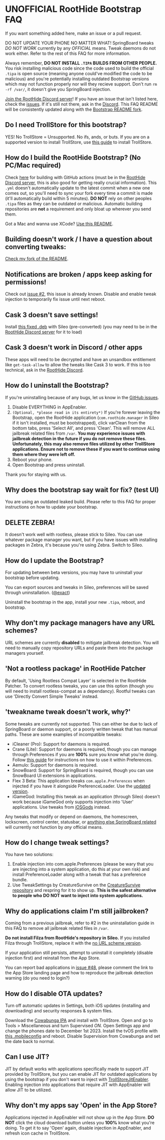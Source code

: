 # **UNOFFICIAL** RootHide Bootstrap FAQ

If you want something added here, make an issue or a pull request.

DO NOT UPDATE YOUR PHONE NO MATTER WHAT!
SpringBoard tweaks *DO NOT WORK* currently by any *OFFICIAL* means. Tweak daemons do not work either. Refer to the rest of this FAQ for more information.

Always remember, **DO NOT INSTALL `.TIPA` BUILDS FROM OTHER PEOPLE.** You risk installing malicious code since the code used to build the official `.tipa` is open source (meaning anyone could've modified the code to be malicious) and you're potentially installing outdated Bootstrap versions which may not function properly nor will they recieve support.
Don't run `rm -rf /var/`, it doesn't give you SpringBoard injection.

[Join the RootHide Discord server](https://discord.com/invite/scqCkumAYp)!
If you have an issue that isn't listed here, check the [issues](https://github.com/RootHide/Bootstrap/issues). If it's still not there, ask in the [Discord](https://discord.com/invite/scqCkumAYp).
This FAQ README will be consistently updated along with the [Bootstrap README fork](https://github.com/dleovl/Bootstrap/blob/main/README.md).

## Do I need TrollStore for this bootstrap?
YES! No TrollStore = Unsupported. No ifs, ands, or buts.
If you are on a supported version to install TrollStore, use [this guide](https://ios.cfw.guide/installing-trollstore/) to install TrollStore.

## How do I build the RootHide Bootstrap? (No PC/Mac required)
Check [here](https://discord.com/channels/1130859165942829106/1130859166488076331/1190488974528106607) for building with GitHub actions (must be in the [RootHide Discord server](https://discord.com/invite/scqCkumAYp), this is also good for getting really crucial information). This `.yml` doesn't automatically update to the latest commit when a new one comes out, so you'll need to sync your fork every time a commit is made (it'll automatically build within 5 minutes). **DO NOT** rely on other peoples `.tipa` files as they can be outdated or malicious. Automatic building repositories are **not** a requirement and only bloat up wherever you send them.

Got a Mac and wanna use XCode? [Use this README](https://github.com/dleovl/Bootstrap/blob/main/README.md).

## Building doesn't work / I have a question about converting tweaks:
[Check my fork of the README](https://github.com/dleovl/Bootstrap/blob/main/README.md).

## Notifications are broken / apps keep asking for permissions!
Check out [issue #2](https://github.com/RootHide/Bootstrap/issues/2), this issue is already known. Disable and enable tweak injection to temporarily fix issue until next reboot.

## Cask 3 doesn't save settings!
Install [this fixed .deb](https://cdn.discordapp.com/attachments/1153426136802529280/1190903773606973470/com.ryannair05.cask3_1.0.2_iphoneos-arm64e.deb) with Sileo (pre-converted) (you may need to be in the [RootHide Discord server](https://discord.com/invite/scqCkumAYp) for it to load)

## Cask 3 doesn't work in Discord / other apps
These apps will need to be decrypted and have an unsandbox entitlement like `get-task-allow` to allow the tweaks like Cask 3 to work. If this is too technical, ask in the [RootHide Discord](https://discord.com/invite/scqCkumAYp).

## How do I uninstall the Bootstrap?
If you're uninstalling because of any bugs, let us know in the [GitHub issues](https://github.com/RootHide/Bootstrap/issues).
1. Disable EVERYTHING in AppEnabler.
2. `(Optional, *please read in its entirety*)` If you're forever leaving the Bootstrap, open the RootHide application (`com.roothide.manager` in Sileo if it isn't installed, must be bootstrapped), click varClean from the bottom tabs, press 'Select All', and press 'Clean'. This will remove ALL jailbreak related files from `/var`. **You may experience issues with jailbreak detection in the future if you do not remove these files. Unfortunately, this may also remove files utilized by other TrollStore applications. Ensure not to remove these if you want to continue using them where they were left off.**
4. Reboot your phone.
5. Open Bootstrap and press uninstall.

Thank you for staying with us.

## Why does the bootstrap say wait for fix? (test UI)
You are using an outdated leaked build. Please refer to this FAQ for proper instructions on how to update your bootstrap.

## DELETE ZEBRA!
It doesn't work well with rootless, please stick to Sileo. You can use whatever package manager you want, but if you have issues with installing packages in Zebra, it's because you're using Zebra. Switch to Sileo.

## How do I update the Bootstrap?
For updating between beta versions, you may have to uninstall your bootstrap before updating.

You can export sources and tweaks in Sileo, preferences will be saved through uninstallation. ([@exact](https://github.com/exact))

Uninstall the bootstrap in the app, install your new `.tipa`, reboot, and bootstrap.

## Why don't my package managers have any URL schemes?
URL schemes are currently **disabled** to mitigate jailbreak detection. You will need to manually copy repository URLs and paste them into the package managers yourself.

## 'Not a rootless package' in RootHide Patcher
By default, 'Using Rootless Compat Layer' is selected in the RootHide Patcher. To convert rootless tweaks, you can use this option (though you will need to install rootless-compat as a dependancy). Rootful tweaks can use 'Directly Convert Simple Tweaks' instead.

## '**tweakname** tweak doesn't work, why?'
Some tweaks are currently not supported. This can either be due to lack of SpringBoard or daemon support, or a poorly written tweak that has manual paths.
These are some examples of incompatible tweaks:
- iCleaner (Pro): Support for daemons is required.
- Crane (Lite): Support for daemons is required, though you can manage through Preferences if you are **100%** sure you know what you're doing. Follow [this guide](https://github.com/RootHide/Bootstrap/issues/11#issuecomment-1873340249) for instructions on how to use it within Preferences.
- Aemulo: Support for daemons is required.
- SnowBoard: Support for SpringBoard is required, though you can use SnowBoard UI extensions in applications.
- Flex 3 Beta: This application breaks `com.apple.Preferences` when injected if you have it alongside PreferenceLoader. Use the [updated version](https://twitter.com/Dxcool223x/status/1741169030340243520).
- iGameGod: Installing this tweak as an application (through Sileo) doesn't work because iGameGod only supports injection into 'User' applications. Use tweaks from [iOSGods](https://iosgods.com/) instead.

Any tweaks that modify or depend on daemons, the homescreen, lockscreen, control center, statusbar, or [anything else SpringBoard related](https://iphonedev.wiki/SpringBoard) will currently not function by *any* official means.

## How do I change tweak settings?
You have two solutions:

1. Enable injection into com.apple.Preferences (please be wary that you are injecting into a system application, do this at your own risk) and install PreferenceLoader along with a tweak that has a preference bundle.
2. Use TweakSettings by CreatureSurvive on the [CreatureSurvive repository](https://creaturecoding.com/repo/) and respring for it to show up. **This is the safest alternative to people who DO NOT want to inject into system applications.**

## Why do applications claim I'm still jailbroken?
Coming from a previous jailbreak, refer to #2 in the uninstallation guide in this FAQ to remove all jailbreak related files in `/var`.

**Do not install Filza from RootHide's repository in Sileo.** If you installed Filza through TrollStore, replace it with the [no URL scheme version](https://tigisoftware.com/download/Filza_NoURLScheme_4.0.0.ipa).

If your application still persists, attempt to uninstall it completely (disable injection first) and reinstall from the App Store.

You can report bad applications in [issue #48](https://github.com/RootHide/Bootstrap/issues/48), please comment the link to the App Store landing page and how to reproduce the jailbreak detection warning (do you need to login?)

## How do I disable OTA updates?
Turn off automatic updates in Settings, both iOS updates (installing and downloading) and security responses & system files.

Download the [Cowabunga IPA](https://github.com/leminlimez/Cowabunga/releases/download/v10.3.2/Cowabunga.ipa) and install with TrollStore.
Open and go to Tools > Miscellaneous and turn Supervised *ON*. Open Settings app and change the phones date to December 1st 2023.
Install the tvOS profile with [this .mobileconfig](https://betaprofiles.dev/dl/block-ota/BlockOTA_17.mobileconfig) and reboot. Disable Supervision from Cowabunga and set the date back to normal.

## Can I use JIT?
JIT by default works with applications specifically made to support JIT provided by TrollStore, but you can enable JIT for outdated applications by using the bootstrap if you don't want to inject with [TrollStoreJitEnabler](https://github.com/Rednick16/TrollStoreJitEnabler). Enabling injection into applications that require JIT with AppEnabler will allow JIT to be utilized.

## Why don't my apps say 'Open' in the App Store?
Applications injected in AppEnabler will not show up in the App Store. **DO NOT** click the cloud download button unless you **100%** know what you're doing.
To get it to say 'Open' again, disable injection in AppEnabler, and refresh icon cache in TrollStore.
